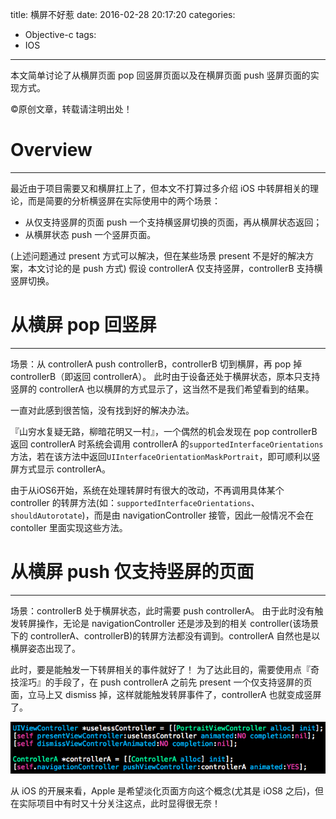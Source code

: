 title: 横屏不好惹
date: 2016-02-28 20:17:20
categories:
- Objective-c
tags:
- IOS
---
本文简单讨论了从横屏页面 pop 回竖屏页面以及在横屏页面 push 竖屏页面的实现方式。
<!--more-->
©原创文章，转载请注明出处！

# Overview
__________________
最近由于项目需要又和横屏扛上了，但本文不打算过多介绍 iOS 中转屏相关的理论，而是简要的分析横竖屏在实际使用中的两个场景：
- 从仅支持竖屏的页面 push 一个支持横竖屏切换的页面，再从横屏状态返回；
- 从横屏状态 push 一个竖屏页面。

(上述问题通过 present 方式可以解决，但在某些场景 present 不是好的解决方案，本文讨论的是 push 方式)
假设 controllerA 仅支持竖屏，controllerB 支持横竖屏切换。

# 从横屏 pop 回竖屏
___________________
场景：从 controllerA push controllerB，controllerB 切到横屏，再 pop 掉 controllerB（即返回 controllerA）。
此时由于设备还处于横屏状态，原本只支持竖屏的 controllerA 也以横屏的方式显示了，这当然不是我们希望看到的结果。

一直对此感到很苦恼，没有找到好的解决办法。

『山穷水复疑无路，柳暗花明又一村』，一个偶然的机会发现在 pop controllerB 返回 controllerA 时系统会调用 controllerA 的`supportedInterfaceOrientations`方法，若在该方法中返回`UIInterfaceOrientationMaskPortrait`，即可顺利以竖屏方式显示 controllerA。

由于从iOS6开始，系统在处理转屏时有很大的改动，不再调用具体某个 controller 的转屏方法(如：`supportedInterfaceOrientations`、`shouldAutorotate`)，而是由 navigationController 接管，因此一般情况不会在 contoller 里面实现这些方法。


# 从横屏 push 仅支持竖屏的页面
_____________________
场景：controllerB 处于横屏状态，此时需要 push controllerA。
由于此时没有触发转屏操作，无论是 navigationController 还是涉及到的相关 controller(该场景下的 controllerA、controllerB)的转屏方法都没有调到。controllerA 自然也是以横屏姿态出现了。

此时，要是能触发一下转屏相关的事件就好了！
为了达此目的，需要使用点『奇技淫巧』的手段了，在 push controllerA 之前先 present 一个仅支持竖屏的页面，立马上又 dismiss 掉，这样就能触发转屏事件了，controllerA 也就变成竖屏了。

![](/img/PortraitViewController.png)

从 iOS 的开展来看，Apple 是希望淡化页面方向这个概念(尤其是 iOS8 之后)，但在实际项目中有时又十分关注这点，此时显得很无奈！